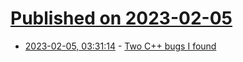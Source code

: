 # [Published on 2023-02-05](index.md)

* [2023-02-05, 03:31:14](https://lobste.rs/s/ziwtjk/two_c_bugs_i_found) - [Two C++ bugs I found](https://ahelwer.ca/post/2023-02-04-cpp-bugs/)
